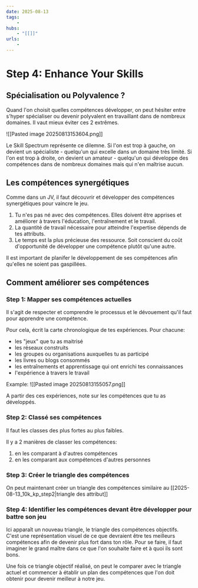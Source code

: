 ```yaml
---
date: 2025-08-13
tags:
    -
hubs:
    - "[[]]"
urls:
    -
---
```


# Step 4: Enhance Your Skills

## Spécialisation ou Polyvalence ?

Quand l'on choisit quelles compétences développer, on peut hésiter entre s'hyper spécialiser
ou devenir polyvalent en travaillant dans de nombreux domaines. Il vaut mieux  éviter
ces 2 extrêmes.

![[Pasted image 20250813153604.png]]

Le Skill Spectrum représente ce dilemne. Si l'on est trop à gauche, on devient un 
spécialiste - quelqu'un qui excelle dans un domaine très limité.
Si l'on est trop à droite, on devient un amateur - quelqu'un qui développe des 
compétences dans de nombreux domaines mais qui n'en maîtrise aucun.

## Les compétences synergétiques

Comme dans un JV, il faut découvrir et développer des compétences synergétiques pour
vaincre le jeu.
1. Tu n'es pas né avec des compétences. Elles doivent être apprises et améliorer à
travers l'éducation, l'entraînement et le travail.
2. La quantité de travail nécessaire pour atteindre l'expertise dépends de tes
attributs. 
3. Le temps est la plus précieuse des ressource. Soit conscient du coût d'opportunité de 
développer une compétence plutôt qu'une autre.


Il est important de planifer le développement de ses compétences afin qu'elles ne 
soient pas gaspillées. 

## Comment améliorer ses compétences

### Step 1: Mapper ses compétences actuelles

Il s'agit de respecter et comprendre le processus et le dévouement qu'il faut pour 
apprendre une compétence.

Pour cela, écrit la carte chronologique de tes expériences. Pour chacune:
 - les "jeux" que tu as maitrisé
 - les réseaux construits
 - les groupes ou organisations auxquelles tu as participé
 - les livres ou blogs consommés
 - les entraînements et apprentissage qui ont enrichi tes connaissances
 - l'expérience à travers le travail

 Example:
![[Pasted image 20250813155057.png]]

A partir des ces expériences, note sur les compétences que tu as développés.


### Step 2: Classé ses compétences
Il faut les classes des plus fortes au plus faibles.

Il y a 2 manières de classer les compétences:
1. en les comparant à d'autres compétences
2. en les comparant aux compétences d'autres personnes


### Step 3: Créer le triangle des compétences

On peut maintenant créer un triangle des compétences similaire au [[2025-08-13_10k_kp_step2|triangle des attribut]]


### Step 4: Identifier les compétences devant être développer pour battre son jeu

Ici apparaît un nouveau triangle, le triangle des compétences objectifs. C'est une 
représentation visuel de ce que devraient être tes meilleurs compétences afin de devenir
plus fort dans ton rôle. Pour se faire, il faut imaginer le grand maître dans ce que
l'on souhaite faire et à quoi ils sont bons.

Une fois ce triangle objectif réalisé, on peut le comparer avec le triangle actuel et 
commencer à établir un plan des compétences que l'on doit obtenir pour devenir meilleur
à notre jeu.
